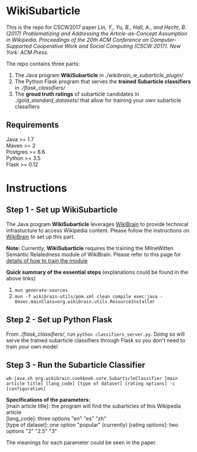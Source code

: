 # WikiSubarticle
This is the repo for CSCW2017 paper *Lin, Y., Yu, B., Hall, A., and Hecht, B. (2017) Problematizing and Addressing the Article-as-Concept Assumption in Wikipedia. Proceedings of the 20th ACM Conference on Computer-Supported Cooperative Work and Social Computing (CSCW 2017). New York: ACM Press.*

The repo contains three parts:
1. The Java program **WikiSubarticle** in *./wikibrain_w_subarticle_plugin/*
2. The Python Flask program that serves the **trained Subarticle classifiers** in *./flask_classifiers/*
3. The **groud truth ratings** of subarticle candidates in *./gold_standard_datasets/* that allow for training your own subarticle classifiers

## Requirements
Java >= 1.7  
Maven >= 2  
Postgres >= 8.6  
Python >= 3.5  
Flask >= 0.12  

# Instructions
## Step 1 - Set up WikiSubarticle
The Java program **WikiSubarticle** leverages [WikiBrain](https://shilad.github.io/wikibrain/) to provide technical infrastucture to access Wikipedia content. Please follow the instructions on [WikiBrain](https://shilad.github.io/wikibrain/) to set up this part. 

**Note:** Currently, **WikiSubarticle** requires the training the MilneWitten Semantic Relatedness module of WikiBrain. Please refer to this page for [details of how to train the module](https://shilad.github.io/wikibrain/tutorial/sr.html)

**Quick summary of the essential steps** (explanations could be found in the above links)
1. `mvn generate-sources`
2. `mvn -f wikibrain-utils/pom.xml clean compile exec:java -Dexec.mainClass=org.wikibrain.utils.ResourceInstaller`

## Step 2 - Set up Python Flask
From *./flask_classifiers/*, run `python classifiers_server.py`. Doing so will serve the trained subarticle classifiers through Flask so you don't need to train your own model

## Step 3 - Run the Subarticle Classifier

`wb-java.sh org.wikibrain.cookbook.core.SubarticleClassifier [main article title] [lang_code] [type of dataset] [rating options] -c [configuration]`

**Specifications of the parameters:**  
[main article title]: the program will find the subarticles of this Wikipedia article  
[lang_code]: three options "en" "es" "zh"  
[type of dataset]: one option "popular" (currently)
[rating options]: two options "2" "2.5" "3"

The meanings for each parameter could be seen in the paper. 
